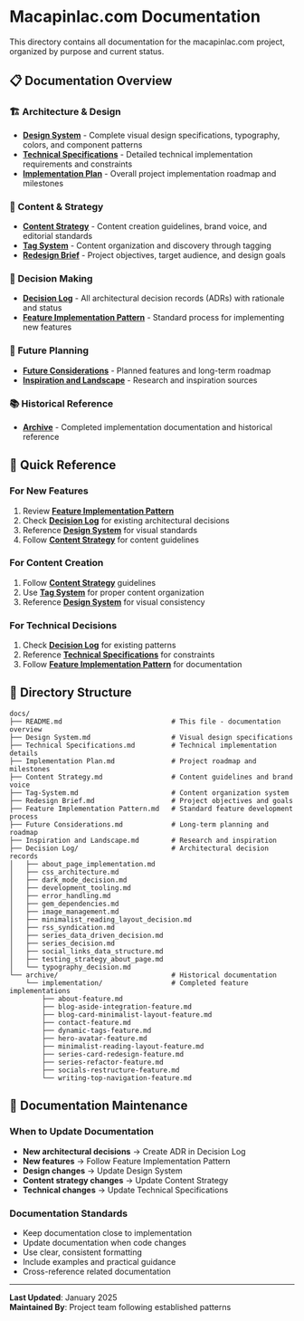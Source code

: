 # Macapinlac.com Documentation

This directory contains all documentation for the macapinlac.com project, organized by purpose and current status.

## 📋 Documentation Overview

### 🏗️ Architecture & Design
- **[Design System](Design%20System.md)** - Complete visual design specifications, typography, colors, and component patterns
- **[Technical Specifications](Technical%20Specifications.md)** - Detailed technical implementation requirements and constraints
- **[Implementation Plan](Implementation%20Plan.md)** - Overall project implementation roadmap and milestones

### 📝 Content & Strategy
- **[Content Strategy](Content%20Strategy.md)** - Content creation guidelines, brand voice, and editorial standards
- **[Tag System](Tag-System.md)** - Content organization and discovery through tagging
- **[Redesign Brief](Redesign%20Brief.md)** - Project objectives, target audience, and design goals

### 🧠 Decision Making
- **[Decision Log](Decision%20Log/)** - All architectural decision records (ADRs) with rationale and status
- **[Feature Implementation Pattern](Feature%20Implementation%20Pattern.md)** - Standard process for implementing new features

### 🔮 Future Planning
- **[Future Considerations](Future%20Considerations.md)** - Planned features and long-term roadmap
- **[Inspiration and Landscape](Inspiration%20and%20Landscape.md)** - Research and inspiration sources

### 📚 Historical Reference
- **[Archive](archive/)** - Completed implementation documentation and historical reference

## 🎯 Quick Reference

### For New Features
1. Review **[Feature Implementation Pattern](Feature%20Implementation%20Pattern.md)**
2. Check **[Decision Log](Decision%20Log/)** for existing architectural decisions
3. Reference **[Design System](Design%20System.md)** for visual standards
4. Follow **[Content Strategy](Content%20Strategy.md)** for content guidelines

### For Content Creation
1. Follow **[Content Strategy](Content%20Strategy.md)** guidelines
2. Use **[Tag System](Tag-System.md)** for proper content organization
3. Reference **[Design System](Design%20System.md)** for visual consistency

### For Technical Decisions
1. Check **[Decision Log](Decision%20Log/)** for existing patterns
2. Reference **[Technical Specifications](Technical%20Specifications.md)** for constraints
3. Follow **[Feature Implementation Pattern](Feature%20Implementation%20Pattern.md)** for documentation

## 📁 Directory Structure

```
docs/
├── README.md                           # This file - documentation overview
├── Design System.md                    # Visual design specifications
├── Technical Specifications.md         # Technical implementation details
├── Implementation Plan.md              # Project roadmap and milestones
├── Content Strategy.md                 # Content guidelines and brand voice
├── Tag-System.md                       # Content organization system
├── Redesign Brief.md                   # Project objectives and goals
├── Feature Implementation Pattern.md   # Standard feature development process
├── Future Considerations.md            # Long-term planning and roadmap
├── Inspiration and Landscape.md        # Research and inspiration
├── Decision Log/                       # Architectural decision records
│   ├── about_page_implementation.md
│   ├── css_architecture.md
│   ├── dark_mode_decision.md
│   ├── development_tooling.md
│   ├── error_handling.md
│   ├── gem_dependencies.md
│   ├── image_management.md
│   ├── minimalist_reading_layout_decision.md
│   ├── rss_syndication.md
│   ├── series_data_driven_decision.md
│   ├── series_decision.md
│   ├── social_links_data_structure.md
│   ├── testing_strategy_about_page.md
│   └── typography_decision.md
└── archive/                            # Historical documentation
    └── implementation/                 # Completed feature implementations
        ├── about-feature.md
        ├── blog-aside-integration-feature.md
        ├── blog-card-minimalist-layout-feature.md
        ├── contact-feature.md
        ├── dynamic-tags-feature.md
        ├── hero-avatar-feature.md
        ├── minimalist-reading-layout-feature.md
        ├── series-card-redesign-feature.md
        ├── series-refactor-feature.md
        ├── socials-restructure-feature.md
        └── writing-top-navigation-feature.md
```

## 🔄 Documentation Maintenance

### When to Update Documentation
- **New architectural decisions** → Create ADR in Decision Log
- **New features** → Follow Feature Implementation Pattern
- **Design changes** → Update Design System
- **Content strategy changes** → Update Content Strategy
- **Technical changes** → Update Technical Specifications

### Documentation Standards
- Keep documentation close to implementation
- Update documentation when code changes
- Use clear, consistent formatting
- Include examples and practical guidance
- Cross-reference related documentation

---

**Last Updated**: January 2025  
**Maintained By**: Project team following established patterns 